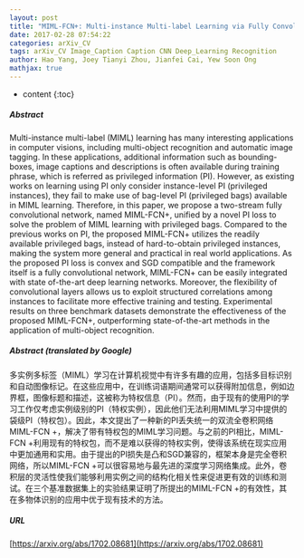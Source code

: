 ```yaml
---
layout: post
title: "MIML-FCN+: Multi-instance Multi-label Learning via Fully Convolutional Networks with Privileged Information"
date: 2017-02-28 07:54:22
categories: arXiv_CV
tags: arXiv_CV Image_Caption Caption CNN Deep_Learning Recognition
author: Hao Yang, Joey Tianyi Zhou, Jianfei Cai, Yew Soon Ong
mathjax: true
---
```


* content
{:toc}

##### Abstract
Multi-instance multi-label (MIML) learning has many interesting applications in computer visions, including multi-object recognition and automatic image tagging. In these applications, additional information such as bounding-boxes, image captions and descriptions is often available during training phrase, which is referred as privileged information (PI). However, as existing works on learning using PI only consider instance-level PI (privileged instances), they fail to make use of bag-level PI (privileged bags) available in MIML learning. Therefore, in this paper, we propose a two-stream fully convolutional network, named MIML-FCN+, unified by a novel PI loss to solve the problem of MIML learning with privileged bags. Compared to the previous works on PI, the proposed MIML-FCN+ utilizes the readily available privileged bags, instead of hard-to-obtain privileged instances, making the system more general and practical in real world applications. As the proposed PI loss is convex and SGD compatible and the framework itself is a fully convolutional network, MIML-FCN+ can be easily integrated with state of-the-art deep learning networks. Moreover, the flexibility of convolutional layers allows us to exploit structured correlations among instances to facilitate more effective training and testing. Experimental results on three benchmark datasets demonstrate the effectiveness of the proposed MIML-FCN+, outperforming state-of-the-art methods in the application of multi-object recognition.

##### Abstract (translated by Google)
多实例多标签（MIML）学习在计算机视觉中有许多有趣的应用，包括多目标识别和自动图像标记。在这些应用中，在训练词语期间通常可以获得附加信息，例如边界框，图像标题和描述，这被称为特权信息（PI）。然而，由于现有的使用PI的学习工作仅考虑实例级别的PI（特权实例），因此他们无法利用MIML学习中提供的袋级PI（特权包）。因此，本文提出了一种新的PI丢失统一的双流全卷积网络MIML-FCN +，解决了带有特权包的MIML学习问题。与之前的PI相比，MIML-FCN +利用现有的特权包，而不是难以获得的特权实例，使得该系统在现实应用中更加通用和实用。由于提出的PI损失是凸和SGD兼容的，框架本身是完全卷积网络，所以MIML-FCN +可以很容易地与最先进的深度学习网络集成。此外，卷积层的灵活性使我们能够利用实例之间的结构化相关性来促进更有效的训练和测试。在三个基准数据集上的实验结果证明了所提出的MIML-FCN +的有效性，其在多物体识别的应用中优于现有技术的方法。

##### URL
[https://arxiv.org/abs/1702.08681](https://arxiv.org/abs/1702.08681)

